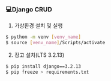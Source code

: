 ### 💻Django CRUD

1. 가상환경 설치 및 실행

```bash
$ pythom -m venv [venv_name]
$ source [venv_name]/Scripts/activate
```

2. 장고 설치(LTS 3.2.13)

```bash
$ pip install django==3.2.13
$ pip freeze > requirements.txt
```
